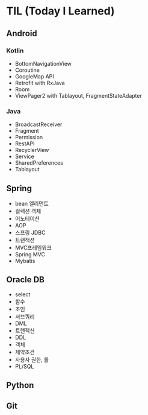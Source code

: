 # TIL (Today I Learned)

## Android
### Kotlin
- BottomNavigationView
- Coroutine
- GoogleMap API
- Retrofit with RxJava
- Room
- ViewPager2 with Tablayout, FragmentStateAdapter
### Java
- BroadcastReceiver
- Fragment
- Permission
- RestAPI
- RecyclerView
- Service
- SharedPreferences
- Tablayout
## Spring
- bean 엘리먼트
- 컬렉션 객체
- 어노테이션
- AOP
- 스프링 JDBC
- 트랜잭션
- MVC프레임워크
- Spring MVC
- Mybatis

## Oracle DB

- select
- 함수
- 조인
- 서브쿼리
- DML
- 트랜잭션
- DDL
- 객체
- 제약조건
- 사용자 권한, 롤
- PL/SQL

## Python

## Git
